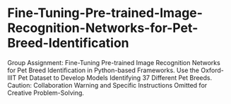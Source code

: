 # Fine-Tuning-Pre-trained-Image-Recognition-Networks-for-Pet-Breed-Identification
Group Assignment: Fine-Tuning Pre-trained Image Recognition Networks for Pet Breed Identification in Python-based Frameworks. Use the Oxford-IIIT Pet Dataset to Develop Models Identifying 37 Different Pet Breeds. Caution: Collaboration Warning and Specific Instructions Omitted for Creative Problem-Solving.
